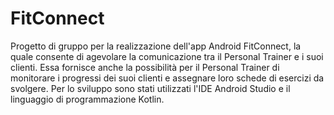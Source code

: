 # FitConnect

Progetto di gruppo per la realizzazione dell'app Android FitConnect, la quale consente di agevolare la comunicazione tra il Personal Trainer e i suoi clienti. Essa fornisce anche la possibilità per il Personal Trainer di monitorare i progressi dei suoi clienti e assegnare loro schede di esercizi da svolgere. Per lo sviluppo sono stati utilizzati l'IDE Android Studio e il linguaggio di programmazione Kotlin.
